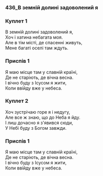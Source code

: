 ### 436_В земній долині задоволений я
### Куплет 1
В земній долині задоволений я, <br/>Хоч і хатина небагата моя.<br/>Але в тім місті, де спасенні живуть, <br/>Мене багаті оселі там ждуть.
### Приспів 1
Я маю місце там у славній країні, <br/>Де не старіють, де вічна весна.<br/>І вічно буду з Ісусом я жити, <br/>Коли ввійду вже у небеса.
### Куплет 2
Хоч зустрічаю горе я і недугу, <br/>Але все ж знаю, що до Неба я йду. <br/>І лиш дочасно я з'явився сюди, <br/>У Небі буду з Богом завжди.
### Приспів 1
Я маю місце там у славній країні, <br/>Де не старіють, де вічна весна.<br/>І вічно буду з Ісусом я жити, <br/>Коли ввійду вже у небеса.
